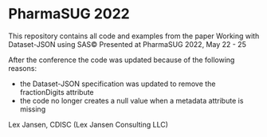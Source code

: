 # PharmaSUG 2022

This repository contains all code and examples from the paper Working with Dataset-JSON using SAS©
Presented at PharmaSUG 2022, May 22 - 25

After the conference the code was updated because of the following reasons:

- the Dataset-JSON specification was updated to remove the fractionDigits attribute
- the code no longer creates a null value when a metadata attribute is missing

Lex Jansen, CDISC (Lex Jansen Consulting LLC)
